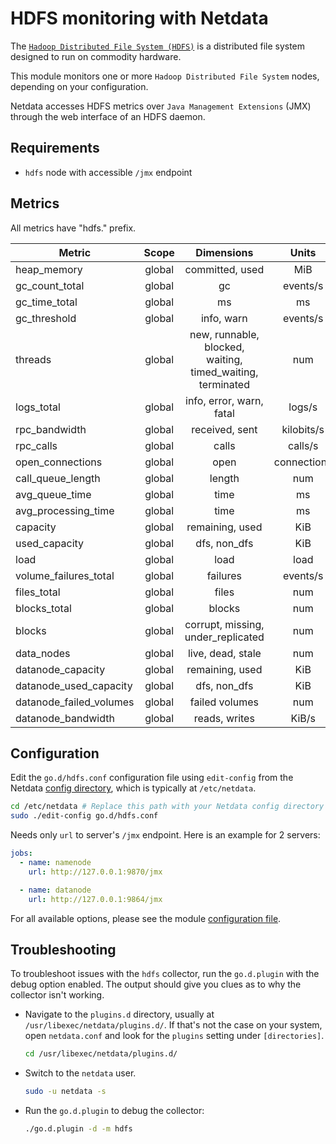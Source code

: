 <!--
title: "HDFS monitoring with Netdata"
description: "Monitor the health and performance of HDFS nodes with zero configuration, per-second metric granularity, and interactive visualizations."
custom_edit_url: "https://github.com/netdata/go.d.plugin/edit/master/modules/hdfs/README.md"
sidebar_label: "HDFS"
learn_status: "Published"
learn_topic_type: "References"
learn_rel_path: "References/Collectors references/Storage"
-->

# HDFS monitoring with Netdata

The [`Hadoop Distributed File System (HDFS)`](https://hadoop.apache.org/docs/r1.2.1/hdfs_design.html) is a distributed
file system designed to run on commodity hardware.

This module monitors one or more `Hadoop Distributed File System` nodes, depending on your configuration.

Netdata accesses HDFS metrics over `Java Management Extensions` (JMX) through the web interface of an HDFS daemon.

## Requirements

- `hdfs` node with accessible `/jmx` endpoint

## Metrics

All metrics have "hdfs." prefix.

| Metric                  | Scope  |                         Dimensions                         |    Units    |
|-------------------------|:------:|:----------------------------------------------------------:|:-----------:|
| heap_memory             | global |                      committed, used                       |     MiB     |
| gc_count_total          | global |                             gc                             |  events/s   |
| gc_time_total           | global |                             ms                             |     ms      |
| gc_threshold            | global |                         info, warn                         |  events/s   |
| threads                 | global | new, runnable, blocked, waiting, timed_waiting, terminated |     num     |
| logs_total              | global |                  info, error, warn, fatal                  |   logs/s    |
| rpc_bandwidth           | global |                       received, sent                       | kilobits/s  |
| rpc_calls               | global |                           calls                            |   calls/s   |
| open_connections        | global |                            open                            | connections |
| call_queue_length       | global |                           length                           |     num     |
| avg_queue_time          | global |                            time                            |     ms      |
| avg_processing_time     | global |                            time                            |     ms      |
| capacity                | global |                      remaining, used                       |     KiB     |
| used_capacity           | global |                        dfs, non_dfs                        |     KiB     |
| load                    | global |                            load                            |    load     |
| volume_failures_total   | global |                          failures                          |  events/s   |
| files_total             | global |                           files                            |     num     |
| blocks_total            | global |                           blocks                           |     num     |
| blocks                  | global |             corrupt, missing, under_replicated             |     num     |
| data_nodes              | global |                     live, dead, stale                      |     num     |
| datanode_capacity       | global |                      remaining, used                       |     KiB     |
| datanode_used_capacity  | global |                        dfs, non_dfs                        |     KiB     |
| datanode_failed_volumes | global |                       failed volumes                       |     num     |
| datanode_bandwidth      | global |                       reads, writes                        |    KiB/s    |

## Configuration

Edit the `go.d/hdfs.conf` configuration file using `edit-config` from the
Netdata [config directory](https://learn.netdata.cloud/docs/configure/nodes), which is typically at `/etc/netdata`.

```bash
cd /etc/netdata # Replace this path with your Netdata config directory
sudo ./edit-config go.d/hdfs.conf
```

Needs only `url` to server's `/jmx` endpoint. Here is an example for 2 servers:

```yaml
jobs:
  - name: namenode
    url: http://127.0.0.1:9870/jmx

  - name: datanode
    url: http://127.0.0.1:9864/jmx
```

For all available options, please see the
module [configuration file](https://github.com/netdata/go.d.plugin/blob/master/config/go.d/hdfs.conf).

## Troubleshooting

To troubleshoot issues with the `hdfs` collector, run the `go.d.plugin` with the debug option enabled. The output should
give you clues as to why the collector isn't working.

- Navigate to the `plugins.d` directory, usually at `/usr/libexec/netdata/plugins.d/`. If that's not the case on
  your system, open `netdata.conf` and look for the `plugins` setting under `[directories]`.

  ```bash
  cd /usr/libexec/netdata/plugins.d/
  ```

- Switch to the `netdata` user.

  ```bash
  sudo -u netdata -s
  ```

- Run the `go.d.plugin` to debug the collector:

  ```bash
  ./go.d.plugin -d -m hdfs
  ```


